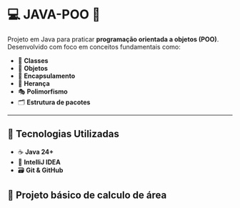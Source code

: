 # 💻 JAVA-POO 🧠

Projeto em Java para praticar **programação orientada a objetos (POO)**.  
Desenvolvido com foco em conceitos fundamentais como:

- 🧱 **Classes**  
- 👤 **Objetos**  
- 🔐 **Encapsulamento**  
- 🧬 **Herança**  
- 🎭 **Polimorfismo**  
- 🗂️ **Estrutura de pacotes**

---

## 🚀 Tecnologias Utilizadas

- ☕ **Java 24+**
- 🧠 **IntelliJ IDEA**
- 🗃️ **Git & GitHub**

## 🧠 Projeto básico de calculo de área 
